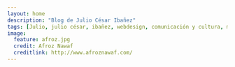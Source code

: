 ```yaml
---
layout: home
description: "Blog de Julio César Ibañez"
tags: [Julio, julio césar, ibañez, webdesign, comunicación y cultura, mexico, drupal, jekyll, diseñador web, periodismo web]
image:
  feature: afroz.jpg
  credit: Afroz Nawaf
  creditlink: http://www.afroznawaf.com/
---
```

